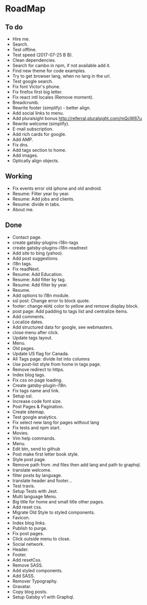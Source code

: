 # RoadMap

## To do
- Hire me.
- Search.
- Test offline.
- Test speed (2017-07-25 B B).
- Clean dependencies.
- Search for cambo in npm, if not available add it.
- Find new theme for code examples.
- Try to get browser lang, when no lang in the url.
- Test google search.
- Fix font Victor's phone.
- Fix firefox first big letter.
- Fix react intl locales (Remove moment).
- Breadcrumb.
- Rewrite footer (simplify) - better align.
- Add social links to menu.
- Add pluralsight bonus http://referral.pluralsight.com/mQcW67u
- Rewrite welcome (simplify).
- E-mail subscription.
- Add rich cards for google.
- Add AMP.
- Fix dns.
- Add tags section to home.
- Add images.
- Optically align objects.

## Working
- Fix events error old iphone and old android.
- Resume: Filter year by year.
- Resume: Add jobs and clients.
- Resume: divide in tabs.
- About me.

## Done
- Contact page.
- create gatsby-plugins-i18n-tags
- create gatsby-plugins-i18n-readnext
- Add site to bing (yahoo).
- Add post suggestions.
- i18n tags.
- Fix readNext.
- Resume: Add Education.
- Resume: Add filter by tag.
- Resume: Add filter by year.
- Resume.
- Add options to i18n module.
- ssl post: Change error to block quote.
- footer: change `HERE` color to yellow and remove display block.
- post page: Add padding to tags list and centralize items.
- Add comments.
- Localize dates.
- Add structured data for google, see webmasters.
- close menu after click.
- Update tags layout.
- Menu.
- Old pages.
- Update US flag for Canada.
- All Tags page: divide list into columns
- Use post-list style from home in tags page.
- Remove redirect to https.
- Index blog tags.
- Fix css on page loading.
- Create gatsby-plugin-i18n.
- Fix tags name and link.
- Setup ssl.
- Increase code font size.
- Post Pages & Pagination.
- Create sitemap.
- Test google analytics.
- Fix select new lang for pages without lang
- Fix tests and npm start.
- Movies.
- Vim help commands.
- Menu.
- Edit btn, send to github
- Post make first letter book style.
- Style post page.
- Remove path from .md files then add lang and path to graphql.
- translate welcome.
- filter posts by language.
- translate header and footer...
- Test travis.
- Setup Tests with Jest.
- Multi language Menu.
- Big title for home and small title other pages.
- Add reset css.
- Migrate Old Style to styled components.
- Favicon.
- Index blog links.
- Publish to purge.
- Fix post pages.
- Click outside menu to close.
- Social network.
- Header.
- Footer.
- Add resetCss.
- Remove SASS.
- Add styled components.
- Add SASS.
- Remover Typography.
- Gravatar.
- Copy blog posts.
- Setup Gatsby v1 with Graphql.
